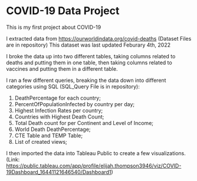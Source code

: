 
# COVID-19 Data Project

This is my first project about COVID-19

I extracted data from https://ourworldindata.org/covid-deaths (Dataset Files are in repository)
This dataset was last updated Feburary 4th, 2022

I broke the data up into two different tables, taking columns related to deaths and putting them in one table, then taking columns related to vaccines and putting them in a different table.

I ran a few different queries, breaking the data down into different categories using SQL (SQL_Query File is in repository):

1. DeathPercentage for each country;
2. PercentOfPopulationInfected by country per day;
3. Highest Infection Rates per country;
4. Countries with Highest Death Count;
5. Total Death count for per Continent and Level of Income;
6. World Death DeathPercentage;
7. CTE Table and TEMP Table;
8. List of created views;

I then imported the data into Tableau Public to create a few visualizations. (Link: https://public.tableau.com/app/profile/elijah.thompson3946/viz/COVID-19Dashboard_16441121646540/Dashboard1)
